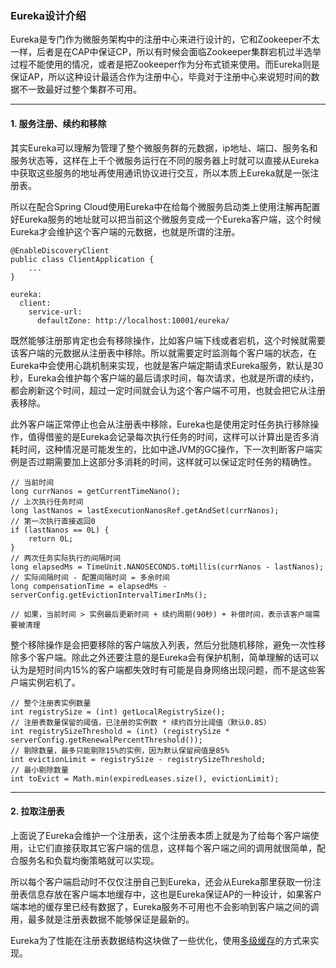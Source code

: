 ### Eureka设计介绍
Eureka是专门作为微服务架构中的注册中心来进行设计的，它和Zookeeper不太一样，后者是在CAP中保证CP，所以有时候会面临Zookeeper集群宕机过半选举过程不能使用的情况，或者是把Zookeeper作为分布式锁来使用。而Eureka则是保证AP，所以这种设计最适合作为注册中心，毕竟对于注册中心来说短时间的数据不一致最好过整个集群不可用。


---


#### 1. 服务注册、续约和移除
其实Eureka可以理解为管理了整个微服务群的元数据，ip地址、端口、服务名和服务状态等，这样在上千个微服务运行在不同的服务器上时就可以直接从Eureka中获取这些服务的地址再使用通讯协议进行交互，所以本质上Eureka就是一张注册表。


所以在配合Spring Cloud使用Eureka中在给每个微服务启动类上使用注解再配置好Eureka服务的地址就可以把当前这个微服务变成一个Eureka客户端，这个时候Eureka才会维护这个客户端的元数据，也就是所谓的注册。

```
@EnableDiscoveryClient
public class ClientApplication {
    ...
}

eureka:
  client:
    service-url:
      defaultZone: http://localhost:10001/eureka/
```

既然能够注册那肯定也会有移除操作，比如客户端下线或者宕机，这个时候就需要该客户端的元数据从注册表中移除。所以就需要定时监测每个客户端的状态，在Eureka中会使用心跳机制来实现，也就是客户端定期请求Eureka服务，默认是30秒，Eureka会维护每个客户端的最后请求时间，每次请求，也就是所谓的续约，都会刷新这个时间，超过一定时间就会认为这个客户端不可用，也就会把它从注册表移除。


此外客户端正常停止也会从注册表中移除，Eureka也是使用定时任务执行移除操作，值得借鉴的是Eureka会记录每次执行任务的时间，这样可以计算出是否多消耗时间，这种情况是可能发生的，比如中途JVM的GC操作，下一次判断客户端实例是否过期需要加上这部分多消耗的时间，这样就可以保证定时任务的精确性。

```
// 当前时间
long currNanos = getCurrentTimeNano();
// 上次执行任务时间
long lastNanos = lastExecutionNanosRef.getAndSet(currNanos);
// 第一次执行直接返回0
if (lastNanos == 0L) {
    return 0L;
}
// 两次任务实际执行的间隔时间
long elapsedMs = TimeUnit.NANOSECONDS.toMillis(currNanos - lastNanos);
// 实际间隔时间 - 配置间隔时间 = 多余时间
long compensationTime = elapsedMs - serverConfig.getEvictionIntervalTimerInMs();

// 如果，当前时间 > 实例最后更新时间 + 续约周期(90秒) + 补偿时间，表示该客户端需要被清理
```

整个移除操作是会把要移除的客户端放入列表，然后分批随机移除，避免一次性移除多个客户端。除此之外还要注意的是Eureka会有保护机制，简单理解的话可以认为是短时间内15%的客户端都失效时有可能是自身网络出现问题，而不是这些客户端实例宕机了。

```
// 整个注册表实例数量
int registrySize = (int) getLocalRegistrySize();
// 注册表数量保留的阈值，已注册的实例数 * 续约百分比阈值（默认0.85）
int registrySizeThreshold = (int) (registrySize * serverConfig.getRenewalPercentThreshold());
// 剔除数量，最多只能剔除15%的实例，因为默认保留阀值是85%
int evictionLimit = registrySize - registrySizeThreshold;
// 最小剔除数量
int toEvict = Math.min(expiredLeases.size(), evictionLimit);

```



---

#### 2. 拉取注册表

上面说了Eureka会维护一个注册表，这个注册表本质上就是为了给每个客户端使用，让它们直接获取其它客户端的信息，这样每个客户端之间的调用就很简单，配合服务名和负载均衡策略就可以实现。

所以每个客户端启动时不仅仅注册自己到Eureka，还会从Eureka那里获取一份注册表信息存放在客户端本地缓存中，这也是Eureka保证AP的一种设计，如果客户端本地的缓存里已经有数据了，Eureka服务不可用也不会影响到客户端之间的调用，最多就是注册表数据不能够保证是最新的。

Eureka为了性能在注册表数据结构这块做了一些优化，使用[多级缓存](https://github.com/nemolpsky/note/blob/master/file/micro/eureka/Eureka%E5%86%85%E9%83%A8%E6%95%B0%E6%8D%AE%E7%BB%93%E6%9E%84.md)的方式来实现。

